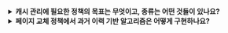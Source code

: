 <details>
  <summary><strong>캐시 관리에 필요한 정책의 목표는 무엇이고, 종류는 어떤 것들이 있나요?</strong></summary>

<br>
  ### 캐시 관리를 위한 교체 정책 목표

  캐시 미스의 횟수를 최소화하는 것, 한편으로는 캐시 히트 횟수를 최대로 하는 것.
  현대 시스템에서는 **디스크 접근 비용이 너무 크기 때문에** 작은 미스가 발생하더라도 AMAT(평균 메모리 접근 시간)에 큰 영향을 주게 되므로, **미스를 최대한 줄여야 한다.**

  <정책>
  1. 최적 교체 정책 : 가장 나중에 접근될 페이지를 교체하는 것이 최적
  2. FIFO : 선입선출 정책
  3. 무작위 선택
  4. LRU / LFU : 가장 오래전에 사용된 페이지 교체 / 가장 적게 사용된 페이지 교체
  5. MRU / MFU : 가장 최근에 사용된 페이지 교체 / 가장 자주 사용된 페이지 교체
  
</details>

<details>
  <summary><strong>페이지 교체 정책에서 과거 이력 기반 알고리즘은 어떻게 구현하나요?</strong></summary>

<br>
 #### 과거 이력 기반 정책 종류
 : LRU (Least-Recently-Used) 가장 오래전에 사용된 페이지 교체
  → 이는 각 페이지에 메모리 참조 정보를 기록해둬야 하므로, 하드웨어의 지원을 받아야 한다.

 ### 시계 알고리즘으로 LRU 정책 근사 구현
 : 모든 페이지가 환형 리스트를 구성한다고 가정, 시계 바늘이 특정 페이지를 가리킨다고 가정한 상황
 <br>
 - 시계 바늘이 가리키고 있는 페이지 use bit가 1인지 0인지 검사한다.
    - 1이라면 최근 사용된 페이지이므로 교체 대상이 아니라고 판단, 다음 페이지로 이동
    - 0으로 설정되어 있는 (최근에 사용된 적 없는) 페이지를 찾을 때가지 반복
  ⇒ 주기적으로 use bit를 지우고, 교체 대상 선택을 위해 1과 0인 페이지를 구분할 수 있으면 가능

  <br>
  use bit는 각 페이지마다 있고, 메모리에 존재한다.
  페이지가 참조될 때 하드웨어는 use bit를 1로 설정, 운영체제만이 0으로 바꿀 수 있다.
  
</details>
